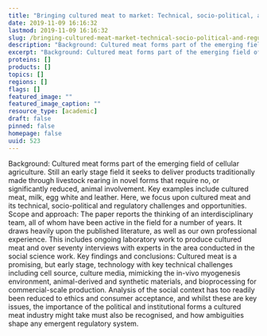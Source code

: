 ```yaml
---
title: "Bringing cultured meat to market: Technical, socio-political, and regulatory challenges in cellular agriculture"
date: 2019-11-09 16:16:32
lastmod: 2019-11-09 16:16:32
slug: /bringing-cultured-meat-market-technical-socio-political-and-regulatory-challenges-cellular
description: "Background: Cultured meat forms part of the emerging field of cellular agriculture. Still an early stage field it seeks to deliver products traditionally made through livestock rearing in novel forms that require no, or significantly reduced, animal involvement. Key examples include cultured meat, milk, egg white and leather. Here, we focus upon cultured meat and its technical, socio-political and regulatory challenges and opportunities. Scope and approach: The paper reports the thinking of an interdisciplinary team, all of whom have been active in the field for a number of years."
excerpt: "Background: Cultured meat forms part of the emerging field of cellular agriculture. Still an early stage field it seeks to deliver products traditionally made through livestock rearing in novel forms that require no, or significantly reduced, animal involvement. Key examples include cultured meat, milk, egg white and leather. Here, we focus upon cultured meat and its technical, socio-political and regulatory challenges and opportunities. Scope and approach: The paper reports the thinking of an interdisciplinary team, all of whom have been active in the field for a number of years."
proteins: []
products: []
topics: []
regions: []
flags: []
featured_image: ""
featured_image_caption: ""
resource_type: [academic]
draft: false
pinned: false
homepage: false
uuid: 523
---
```

Background: Cultured meat forms part of the emerging field of cellular
agriculture. Still an early stage field it seeks to deliver products
traditionally made through livestock rearing in novel forms that require
no, or significantly reduced, animal involvement. Key examples include
cultured meat, milk, egg white and leather. Here, we focus upon cultured
meat and its technical, socio-political and regulatory challenges and
opportunities. Scope and approach: The paper reports the thinking of an
interdisciplinary team, all of whom have been active in the field for a
number of years. It draws heavily upon the published literature, as well
as our own professional experience. This includes ongoing laboratory
work to produce cultured meat and over seventy interviews with experts
in the area conducted in the social science work. Key findings and
conclusions: Cultured meat is a promising, but early stage, technology
with key technical challenges including cell source, culture media,
mimicking the in-vivo myogenesis environment, animal-derived and
synthetic materials, and bioprocessing for commercial-scale production.
Analysis of the social context has too readily been reduced to ethics
and consumer acceptance, and whilst these are key issues, the importance
of the political and institutional forms a cultured meat industry might
take must also be recognised, and how ambiguities shape any emergent
regulatory system.

